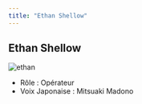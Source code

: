```yaml
---
title: "Ethan Shellow"
---
```


Ethan Shellow
-------------

![ethan](/images/stories/saga/gundamage/persos/ethan.png)
- Rôle : Opérateur  
- Voix Japonaise : Mitsuaki Madono

